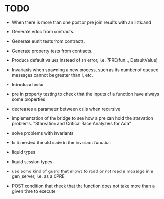# TODO
- When there is more than one post or pre join results with an lists:and
- Generate edoc from contracts.
- Generate eunit tests from contracts.
- Generate property tests from contracts.
- Produce default values instead of an error, i.e. ?PRE(fun.., DefaultValue)
- Invariants when spawning a new process, such as its number of queued messages cannot be greater than 1, etc.
- Introduce locks

- pre in property testing to check that the inputs of a function have always some properties
- decreases  a parameter between calls when recursive
- implementation of the bridge to see how a pre can hold the starvation problems. "Starvation and Critical Race Analyzers for Ada"
- solve problems with invariants 
- Is it needed the old state in the invariant function
- liquid types
- liquid session types
- use some kind of guard that allows to read or not read a message in a gen_server, i.e. as a CPRE
- POST condition that check that the function does not take more than a given time to execute